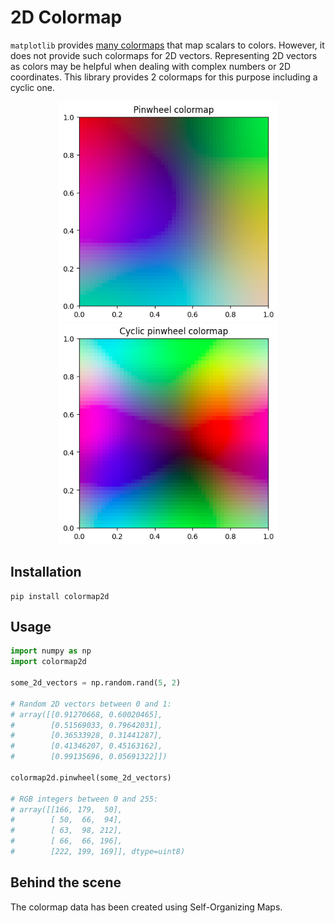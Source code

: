 # 2D Colormap 

`matplotlib` provides [many colormaps](https://matplotlib.org/stable/users/explain/colors/colormaps.html) that map scalars to colors. However, it does not provide such colormaps for 2D vectors. Representing 2D vectors as colors may be helpful when dealing with complex numbers or 2D coordinates. This library provides 2 colormaps for this purpose including a cyclic one.

<p align="center">
    <img src="https://raw.githubusercontent.com/mthiboust/colormap2d/main/docs/pinwheel_colormap.png" width="350">
    <img src="https://raw.githubusercontent.com/mthiboust/colormap2d/main/docs/cyclic_pinwheel_colormap.png" width="350">
</p>

## Installation

```shell
pip install colormap2d
```

## Usage 

```python
import numpy as np
import colormap2d

some_2d_vectors = np.random.rand(5, 2) 

# Random 2D vectors between 0 and 1:
# array([[0.91270668, 0.60020465],
#        [0.51569033, 0.79642031],
#        [0.36533928, 0.31441287],
#        [0.41346207, 0.45163162],
#        [0.99135696, 0.05691322]])

colormap2d.pinwheel(some_2d_vectors)

# RGB integers between 0 and 255:
# array([[166, 179,  50],
#        [ 50,  66,  94],
#        [ 63,  98, 212],
#        [ 66,  66, 196],
#        [222, 199, 169]], dtype=uint8)

```

## Behind the scene

The colormap data has been created using Self-Organizing Maps. 



